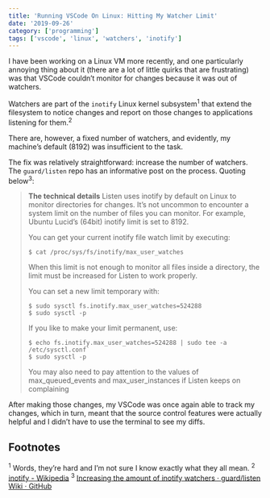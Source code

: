 ```yaml
---
title: 'Running VSCode On Linux: Hitting My Watcher Limit'
date: '2019-09-26'
category: ['programming']
tags: ['vscode', 'linux', 'watchers', 'inotify']
---
```


I have been working on a Linux VM more recently, and one particularly annoying thing about it (there are a lot of little quirks that are frustrating) was that VSCode couldn’t monitor for changes because it was out of watchers.

Watchers are part of the `inotify` Linux kernel subsystem<sup>1</sup> that extend the filesystem to notice changes and report on those changes to applications listening for them.<sup>2</sup>

There are, however, a fixed number of watchers, and evidently, my machine’s default (8192) was insufficient to the task.

The fix was relatively straightforward: increase the number of watchers. The `guard/listen` repo has an informative post on the process. Quoting below<sup>3</sup>:

> **The technical details**
> Listen uses inotify by default on Linux to monitor directories for changes. It’s not uncommon to encounter a system limit on the number of files you can monitor. For example, Ubuntu Lucid’s (64bit) inotify limit is set to 8192.
>
> You can get your current inotify file watch limit by executing:
>
> ```shell
> $ cat /proc/sys/fs/inotify/max_user_watches
> ```
>
> When this limit is not enough to monitor all files inside a directory, the limit must be increased for Listen to work properly.
>
> You can set a new limit temporary with:
>
> ```shell
> $ sudo sysctl fs.inotify.max_user_watches=524288
> $ sudo sysctl -p
> ```
>
> If you like to make your limit permanent, use:
>
> ```shell
> $ echo fs.inotify.max_user_watches=524288 | sudo tee -a /etc/sysctl.conf`
> $ sudo sysctl -p
> ```
>
> You may also need to pay attention to the values of max_queued_events and max_user_instances if Listen keeps on complaining

After making those changes, my VSCode was once again able to track my changes, which in turn, meant that the source control features were actually helpful and I didn’t have to use the terminal to see my diffs.

## Footnotes

<sup>1</sup> Words, they’re hard and I’m not sure I know exactly what they all mean.
<sup>2</sup> [inotify - Wikipedia](https://en.wikipedia.org/wiki/Inotify)
<sup>3</sup> [Increasing the amount of inotify watchers · guard/listen Wiki · GitHub](https://github.com/guard/listen/wiki/Increasing-the-amount-of-inotify-watchers#the-technical-details)
